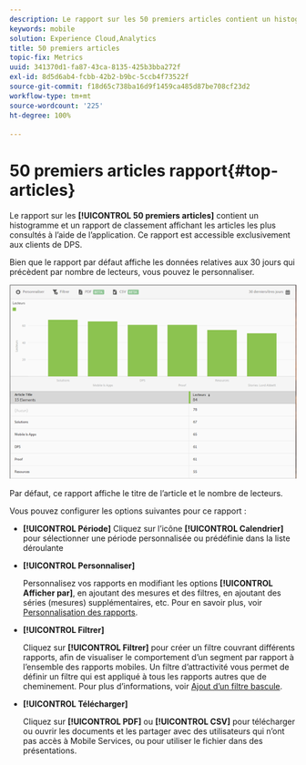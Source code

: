 ```yaml
---
description: Le rapport sur les 50 premiers articles contient un histogramme et un rapport de classement indiquant les articles les plus consultés en étant affichés à l’aide de l’application. Ce rapport est accessible exclusivement aux clients de DPS (Digital Publishing Suite).
keywords: mobile
solution: Experience Cloud,Analytics
title: 50 premiers articles
topic-fix: Metrics
uuid: 341370d1-fa87-43ca-8135-425b3bba272f
exl-id: 8d5d6ab4-fcbb-42b2-b9bc-5ccb4f73522f
source-git-commit: f18d65c738ba16d9f1459ca485d87be708cf23d2
workflow-type: tm+mt
source-wordcount: '225'
ht-degree: 100%

---
```


# 50 premiers articles rapport{#top-articles}

Le rapport sur les **[!UICONTROL 50 premiers articles]** contient un histogramme et un rapport de classement affichant les articles les plus consultés à l’aide de l’application. Ce rapport est accessible exclusivement aux clients de DPS.

Bien que le rapport par défaut affiche les données relatives aux 30 jours qui précèdent par nombre de lecteurs, vous pouvez le personnaliser.

![](assets/dps_top_50.png)

Par défaut, ce rapport affiche le titre de l’article et le nombre de lecteurs.

Vous pouvez configurer les options suivantes pour ce rapport :

* **[!UICONTROL Période]**
Cliquez sur l’icône **[!UICONTROL Calendrier]** pour sélectionner une période personnalisée ou prédéfinie dans la liste déroulante

* **[!UICONTROL Personnaliser]**

   Personnalisez vos rapports en modifiant les options **[!UICONTROL Afficher par]**, en ajoutant des mesures et des filtres, en ajoutant des séries (mesures) supplémentaires, etc. Pour en savoir plus, voir [Personnalisation des rapports](/help/using/usage/reports-customize/reports-customize.md).

* **[!UICONTROL Filtrer]**

   Cliquez sur **[!UICONTROL Filtrer]** pour créer un filtre couvrant différents rapports, afin de visualiser le comportement d’un segment par rapport à l’ensemble des rapports mobiles. Un filtre d’attractivité vous permet de définir un filtre qui est appliqué à tous les rapports autres que de cheminement. Pour plus d’informations, voir [Ajout d’un filtre bascule](/help/using/usage/reports-customize/t-sticky-filter.md).

* **[!UICONTROL Télécharger]**

   Cliquez sur **[!UICONTROL PDF]** ou **[!UICONTROL CSV]** pour télécharger ou ouvrir les documents et les partager avec des utilisateurs qui n’ont pas accès à Mobile Services, ou pour utiliser le fichier dans des présentations.
